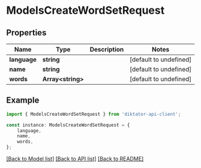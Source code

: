 # ModelsCreateWordSetRequest


## Properties

Name | Type | Description | Notes
------------ | ------------- | ------------- | -------------
**language** | **string** |  | [default to undefined]
**name** | **string** |  | [default to undefined]
**words** | **Array&lt;string&gt;** |  | [default to undefined]

## Example

```typescript
import { ModelsCreateWordSetRequest } from 'diktator-api-client';

const instance: ModelsCreateWordSetRequest = {
    language,
    name,
    words,
};
```

[[Back to Model list]](../README.md#documentation-for-models) [[Back to API list]](../README.md#documentation-for-api-endpoints) [[Back to README]](../README.md)

